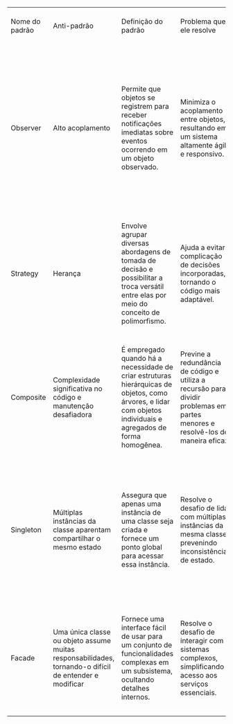 <table>
    <tr>
        <td>Nome do padrão</td>
        <td>Anti-padrão</td>
        <td>Definição do padrão</td>
        <td>Problema que ele resolve</td>
        <td>Onde é utilizado na arquitetura Java</td>
    </tr>
    <tr>
        <td>Observer </td>
        <td>Alto acoplamento</td>
        <td>Permite que objetos se registrem para receber notificações imediatas sobre eventos ocorrendo em um objeto observado.</td>
        <td>Minimiza o acoplamento entre objetos, resultando em um sistema altamente ágil e responsivo.</td>
        <td>Utilizado em Java para atualizar interfaces de usuário de forma automática e em tempo real, informar assinantes de eventos em sistemas de mensagens, manter a consistência de dados distribuídos, entre outras         finalidades.</td>
    </tr>
   </tr>
    <tr>
        <td>Strategy</td>
        <td>Herança</td>
        <td>Envolve agrupar diversas abordagens de tomada de decisão e possibilitar a troca versátil entre elas por meio do conceito de polimorfismo.</td>
        <td>Ajuda a evitar a complicação de decisões incorporadas, tornando o código mais adaptável.</td>
        <td>É empregado em Java para gerenciar estratégias de direcionamento de rede, escolha de algoritmos de criptografia, definição de políticas de autenticação, entre outras aplicações.</td>
    </tr>
 </tr>
    <tr>
        <td>Composite </td>
        <td>Complexidade significativa no código e manutenção desafiadora</td>
        <td>É empregado quando há a necessidade de criar estruturas hierárquicas de objetos, como árvores, e lidar com objetos individuais e agregados de forma homogênea.</td>
        <td>Previne a redundância de código e utiliza a recursão para dividir problemas em partes menores e resolvê-los de maneira eficaz.</td>
        <td>Utilizado em Java para representar estruturas de documentos, organizar componentes de interfaces de usuário, construir árvores de categorias, entre outras aplicações.</td>
    </tr>

 </tr>
    <tr>
        <td>Singleton</td>
        <td>Múltiplas instâncias da classe aparentam compartilhar o mesmo estado</td>
        <td>Assegura que apenas uma instância de uma classe seja criada e fornece um ponto global para acessar essa instância.</td>
        <td>Resolve o desafio de lidar com múltiplas instâncias da mesma classe, prevenindo inconsistências de estado.</td>
        <td>Empregado em Java para gerenciar recursos compartilhados, como conexões de banco de dados, caches de objetos, registros de log centralizados, configurações globais de aplicativos, entre outros usos.</td>
    </tr>

</tr>
    <tr>
        <td>Facade</td>
        <td>Uma única classe ou objeto assume muitas responsabilidades, tornando-o difícil de entender e modificar</td>
        <td>Fornece uma interface fácil de usar para um conjunto de funcionalidades complexas em um subsistema, ocultando detalhes internos.</td>
        <td>Resolve o desafio de interagir com sistemas complexos, simplificando o acesso aos serviços essenciais.</td>
        <td>Usado em Java em sistemas de gerenciamento de banco de dados, onde uma interface simples esconde a complexidade das consultas SQL, operações de banco de dados, etc.</td>
    </tr>
 
</table>
